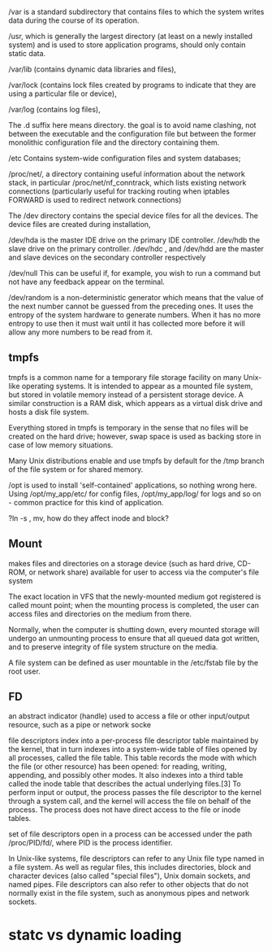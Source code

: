 /var is a standard subdirectory that contains files to which the system writes data during the course of its operation.

/usr, which is generally the largest directory (at least on a newly installed system) and is used to store application programs, should only contain static data.

/var/lib (contains dynamic data libraries and files), 

/var/lock (contains lock files created by programs to indicate that they are using a particular file or device),

/var/log (contains log files),

The .d suffix here means directory. the goal is to avoid name clashing, not between the executable and the configuration file but between the former monolithic configuration file and the directory containing them.

/etc Contains system-wide configuration files and system databases;

/proc/net/, a directory containing useful information about the network stack, in particular /proc/net/nf_conntrack, which lists existing network connections (particularly useful for tracking routing when iptables FORWARD is used to redirect network connections)

The /dev directory contains the special device files for all the devices. The device files are created during installation,

/dev/hda is the master IDE drive on the primary IDE controller. /dev/hdb the slave drive on the primary controller. /dev/hdc , and /dev/hdd are the master and slave devices on the secondary controller respectively

/dev/null This can be useful if, for example, you wish to run a command but not have any feedback appear on the terminal.

/dev/random is a non-deterministic generator which means that the value of the next number cannot be guessed from the preceding ones. It uses the entropy of the system hardware to generate numbers. When it has no more entropy to use then it must wait until it has collected more before it will allow any more numbers to be read from it.

tmpfs
--------
tmpfs is a common name for a temporary file storage facility on many Unix-like operating systems. It is intended to appear as a mounted file system, but stored in volatile memory instead of a persistent storage device. A similar construction is a RAM disk, which appears as a virtual disk drive and hosts a disk file system.

Everything stored in tmpfs is temporary in the sense that no files will be created on the hard drive; however, swap space is used as backing store in case of low memory situations.

Many Unix distributions enable and use tmpfs by default for the /tmp branch of the file system or for shared memory.

/opt is used to install 'self-contained' applications, so nothing wrong here. Using /opt/my_app/etc/ for config files, /opt/my_app/log/ for logs and so on - common practice for this kind of application.


?ln -s , mv, how do they affect inode and block?


Mount
--------
makes files and directories on a storage device (such as hard drive, CD-ROM, or network share) available for user to access via the computer's file system

The exact location in VFS that the newly-mounted medium got registered is called mount point; when the mounting process is completed, the user can access files and directories on the medium from there.

Normally, when the computer is shutting down, every mounted storage will undergo an unmounting process to ensure that all queued data got written, and to preserve integrity of file system structure on the media.

A file system can be defined as user mountable in the /etc/fstab file by the root user.


FD
-------
an abstract indicator (handle) used to access a file or other input/output resource, such as a pipe or network socke

file descriptors index into a per-process file descriptor table maintained by the kernel, that in turn indexes into a system-wide table of files opened by all processes, called the file table. This table records the mode with which the file (or other resource) has been opened: for reading, writing, appending, and possibly other modes. It also indexes into a third table called the inode table that describes the actual underlying files.[3] To perform input or output, the process passes the file descriptor to the kernel through a system call, and the kernel will access the file on behalf of the process. The process does not have direct access to the file or inode tables.

set of file descriptors open in a process can be accessed under the path /proc/PID/fd/, where PID is the process identifier.

In Unix-like systems, file descriptors can refer to any Unix file type named in a file system. As well as regular files, this includes directories, block and character devices (also called "special files"), Unix domain sockets, and named pipes. File descriptors can also refer to other objects that do not normally exist in the file system, such as anonymous pipes and network sockets.

# statc vs dynamic loading 
